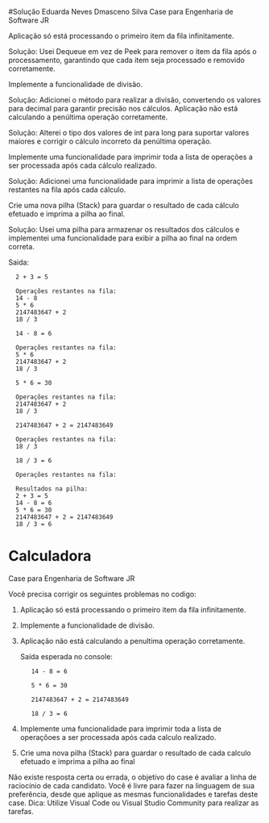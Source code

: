 #Solução Eduarda Neves Dmasceno Silva
Case para Engenharia de Software JR

Aplicação só está processando o primeiro item da fila infinitamente.

Solução:
Usei Dequeue em vez de Peek para remover o item da fila após o processamento, garantindo que cada item seja processado e removido corretamente.

Implemente a funcionalidade de divisão.

Solução:
Adicionei o método para realizar a divisão, convertendo os valores para decimal para garantir precisão nos cálculos.
Aplicação não está calculando a penúltima operação corretamente.

Solução:
Alterei o tipo dos valores de int para long para suportar valores maiores e corrigir o cálculo incorreto da penúltima operação.

Implemente uma funcionalidade para imprimir toda a lista de operações a ser processada após cada cálculo realizado.

Solução:
Adicionei uma funcionalidade para imprimir a lista de operações restantes na fila após cada cálculo.

Crie uma nova pilha (Stack) para guardar o resultado de cada cálculo efetuado e imprima a pilha ao final.

Solução:
Usei uma pilha para armazenar os resultados dos cálculos e implementei uma funcionalidade para exibir a pilha ao final na ordem correta.

Saida:
      
      2 + 3 = 5

      Operações restantes na fila:
      14 - 8
      5 * 6
      2147483647 + 2
      18 / 3
      
      14 - 8 = 6
      
      Operações restantes na fila:
      5 * 6
      2147483647 + 2
      18 / 3
      
      5 * 6 = 30
      
      Operações restantes na fila:
      2147483647 + 2
      18 / 3
      
      2147483647 + 2 = 2147483649
      
      Operações restantes na fila:
      18 / 3
      
      18 / 3 = 6
      
      Operações restantes na fila:
      
      Resultados na pilha:
      2 + 3 = 5
      14 - 8 = 6
      5 * 6 = 30
      2147483647 + 2 = 2147483649
      18 / 3 = 6


# Calculadora
Case para Engenharia de Software JR

Você precisa corrigir os seguintes problemas no codigo:
  1. Aplicação só está processando o primeiro item da fila infinitamente.
  2. Implemente a funcionalidade de divisão.
  3. Aplicação não está calculando a penultima operação corretamente.
     
     	Saída esperada no console:
     
     		14 - 8 = 6
     
     		5 * 6 = 30
     
     		2147483647 + 2 = 2147483649
     
     		18 / 3 = 6

  5. Implemente uma funcionalidade para imprimir toda a lista de operaçõoes a ser processada após cada calculo realizado.
  6. Crie uma nova pilha (Stack) para guardar o resultado de cada calculo efetuado e imprima a pilha ao final


Não existe resposta certa ou errada, o objetivo do case é avaliar a linha de raciocínio de cada candidato.
Você é livre para fazer na linguagem de sua preferência, desde que aplique as mesmas funcionalidades e tarefas deste case.
Dica: Utilize Visual Code ou Visual Studio Community para realizar as tarefas.
